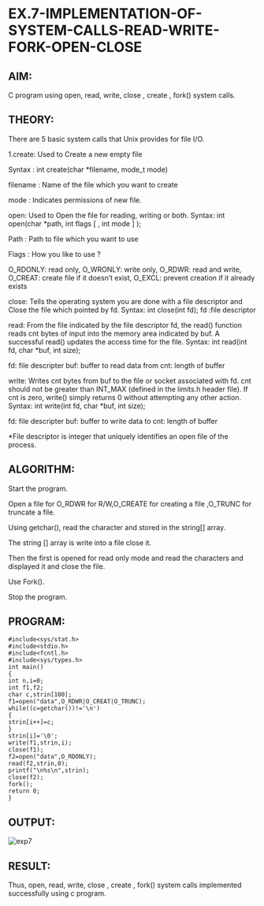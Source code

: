 # EX.7-IMPLEMENTATION-OF-SYSTEM-CALLS-READ-WRITE-FORK-OPEN-CLOSE

## AIM:
C program using open, read, write, close , create , fork() system calls.
## THEORY:
There are 5 basic system calls that Unix provides for file I/O.

1.create: Used to Create a new empty file

Syntax : int create(char *filename, mode_t mode)

filename : Name of the file which you want to create

mode : Indicates permissions of new file.

open: Used to Open the file for reading, writing or both.
Syntax: int open(char *path, int flags [ , int mode ] );

Path : Path to file which you want to use

Flags : How you like to use ?

O_RDONLY: read only, O_WRONLY: write only, O_RDWR: read and write, O_CREAT: create file if it doesn’t exist, O_EXCL: prevent creation if it already exists

close: Tells the operating system you are done with a file descriptor and Close the file which pointed by fd.
Syntax: int close(int fd); fd :file descriptor

read: From the file indicated by the file descriptor fd, the read() function reads cnt bytes of input into the memory area indicated by buf. A successful read() updates the access time for the file.
Syntax: int read(int fd, char *buf, int size);

fd: file descripter buf: buffer to read data from cnt: length of buffer

write: Writes cnt bytes from buf to the file or socket associated with fd. cnt should not be greater than INT_MAX (defined in the limits.h header file). If cnt is zero, write() simply returns 0 without attempting any other action.
Syntax: int write(int fd, char *buf, int size);

fd: file descripter buf: buffer to write data to cnt: length of buffer

*File descriptor is integer that uniquely identifies an open file of the process.
## ALGORITHM:
Start the program.

Open a file for O_RDWR for R/W,O_CREATE for creating a file ,O_TRUNC for truncate a file.

Using getchar(), read the character and stored in the string[] array.

The string [] array is write into a file close it.

Then the first is opened for read only mode and read the characters and displayed it and close the file.

Use Fork().

Stop the program.
## PROGRAM:
```
#include<sys/stat.h> 
#include<stdio.h> 
#include<fcntl.h> 
#include<sys/types.h> 
int main() 
{ 
int n,i=0; 
int f1,f2; 
char c,strin[100]; 
f1=open("data",O_RDWR|O_CREAT|O_TRUNC); 
while((c=getchar())!='\n') 
{ 
strin[i++]=c; 
} 
strin[i]='\0'; 
write(f1,strin,i); 
close(f1); 
f2=open("data",O_RDONLY); 
read(f2,strin,0); 
printf("\n%s\n",strin); 
close(f2); 
fork(); 
return 0; 
}
```
## OUTPUT:
![exp7](https://github.com/Reebak04/EX.7-IMPLEMENTATION-OF-SYSTEM-CALLS-READ-WRITE-FORK-OPEN-CLOSE/assets/118364993/446bd82a-9bfd-4c2a-8e65-002bd8a16922)

## RESULT:
Thus, open, read, write, close , create , fork() system calls implemented successfully using c program.
